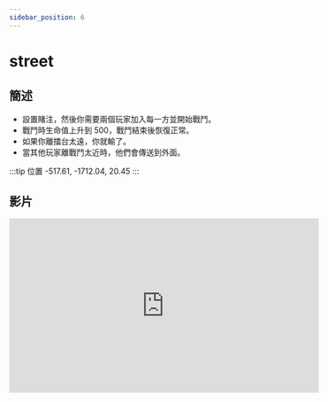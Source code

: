```yaml
---
sidebar_position: 6
---
```


# street

## 簡述

- 設置賭注，然後你需要兩個玩家加入每一方並開始戰鬥。
- 戰鬥時生命值上升到 500，戰鬥結束後恢復正常。
- 如果你離擂台太遠，你就輸了。
- 當其他玩家離戰鬥太近時，他們會傳送到外面。

:::tip 位置
-517.61, -1712.04, 20.45
:::

## 影片

<iframe width="560" height="315" src="https://www.youtube.com/embed/VRCbe0yz6ek" title="YouTube video player" frameborder="0" allow="accelerometer; autoplay; clipboard-write; encrypted-media; gyroscope; picture-in-picture" allowfullscreen></iframe>